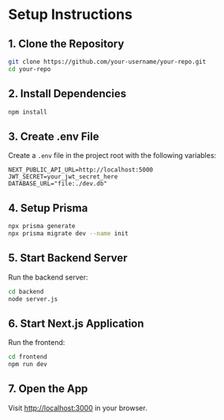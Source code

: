 # Setup Instructions

## 1. Clone the Repository

```bash
git clone https://github.com/your-username/your-repo.git
cd your-repo
```

## 2. Install Dependencies

```bash
npm install
```

## 3. Create .env File

Create a `.env` file in the project root with the following variables:

```env
NEXT_PUBLIC_API_URL=http://localhost:5000
JWT_SECRET=your_jwt_secret_here
DATABASE_URL="file:./dev.db"
```

## 4. Setup Prisma

```bash
npx prisma generate
npx prisma migrate dev --name init
```

## 5. Start Backend Server

Run the backend server:

```bash
cd backend
node server.js
```

## 6. Start Next.js Application

Run the frontend:

```bash
cd frontend
npm run dev
```

## 7. Open the App

Visit [http://localhost:3000](http://localhost:3000) in your browser.



